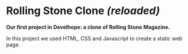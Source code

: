 # Rolling Stone Clone *(reloaded)*
**Our first project in Develhope: a clone of Rolling Stone Magazine.**

In this project we used HTML, CSS and Javascript to create a static web page.
